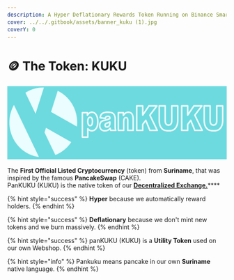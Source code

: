 ```yaml
---
description: A Hyper Deflationary Rewards Token Running on Binance Smart Chain BEP-20
cover: ../../.gitbook/assets/banner_kuku (1).jpg
coverY: 0
---
```


# 🪙 The Token: KUKU

![KUKU](../../.gitbook/assets/bannernewlogo.png)

The **First Official Listed Cryptocurrency** (token) from **Suriname**, that was inspired by the famous **PancakeSwap** (CAKE). \
PanKUKU (KUKU) is the native token of our [**Decentralized Exchange.**](../../knowledge-center/glossary-and-vocab.md)****

{% hint style="success" %}
**Hyper** because we automatically reward holders.
{% endhint %}

{% hint style="success" %}
**Deflationary** because we don't mint new tokens and we burn massively.
{% endhint %}

{% hint style="success" %}
panKUKU (KUKU) is a **Utility Token** used on our own Webshop.
{% endhint %}

{% hint style="info" %}
Pankuku means pancake in our own **Suriname** native language.
{% endhint %}
